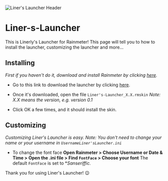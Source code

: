  ![Liner's Launcher Header](https://imgur.com/ZgZ9SyZ.jpg)

 # Liner-s-Launcher

This is Linerly's Launcher for Rainmeter!
This page will tell you to how to install the launcher, customizing the launcher and more...

## Installing
*First if you haven't do it, download and install Rainmeter by clicking [here](https://www.rainmeter.net/).*

- Go to this link to download the launcher by clicking [here]().
- Once it's downloaded, open the file `Liner's-Launcher_X.X.rmskin`
*Note: X.X means the version, e.g. version 0.1*

- Click OK a few times, and it should install the skin.

## Customizing
*Customizing Liner's Launcher is easy. Note: You don't need to change your name or your username in `UsernameLiner'sLauncher.ini`*

- To change the font face
**Open Rainmeter > Choose Username or Date & Time > Open the .ini file > Find `FontFace` > Choose your font**
The default `FontFace` is set to **Sanseriffic.*

Thank you for using Liner's Launcher! :wink:
